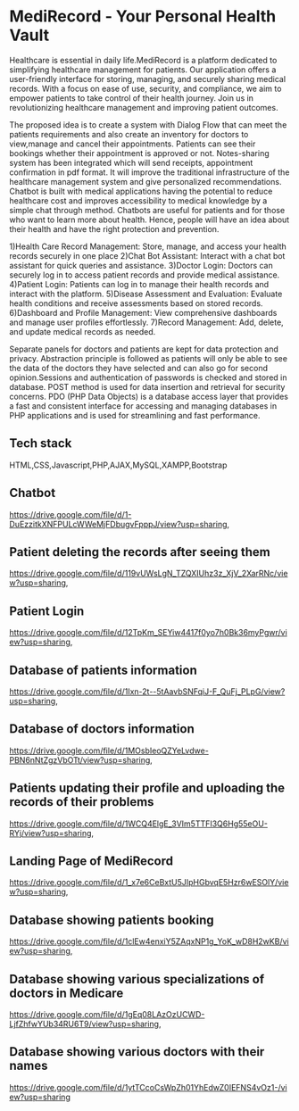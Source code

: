 ﻿# MediRecord - Your Personal Health Vault
 Healthcare is essential in daily life.MediRecord is a platform dedicated to simplifying healthcare management for patients. Our application offers a user-friendly interface for storing, managing, and securely sharing medical records. With a focus on ease of use, security, and compliance, we aim to empower patients to take control of their health journey. Join us in revolutionizing healthcare management and improving patient outcomes.
 
The proposed idea is to create a system with Dialog Flow that can meet the patients requirements and also create an inventory for doctors to view,manage and cancel their appointments. Patients can see their bookings whether their appointment is approved or not. Notes-sharing system has been integrated which will send receipts, appointment confirmation in pdf format. It will improve the traditional infrastructure of the healthcare management system and give personalized recommendations. Chatbot is built with medical applications having the potential to reduce healthcare cost and improves accessibility to medical knowledge by a simple chat through method. Chatbots are useful for patients and for those who want to learn more about health. Hence, people will have an idea about their health and have the right protection and prevention.

1)Health Care Record Management: Store, manage, and access your health records securely in one place
2)Chat Bot Assistant: Interact with a chat bot assistant for quick queries and assistance.
3)Doctor Login: Doctors can securely log in to access patient records and provide medical assistance.
4)Patient Login: Patients can log in to manage their health records and interact with the platform.
5)Disease Assessment and Evaluation: Evaluate health conditions and receive assessments based on stored records. 6)Dashboard and Profile Management: View comprehensive dashboards and manage user profiles effortlessly. 7)Record Management: Add, delete, and update medical records as needed.

 Separate panels for doctors and patients are kept for data protection and privacy. Abstraction principle is followed as patients will only be able to see the data of the doctors they have selected and can also go for second opinion.Sessions and authentication of passwords is checked and stored in database. POST method is used for data insertion and retrieval for security concerns. PDO (PHP Data Objects) is a database access layer that provides a fast and consistent interface for accessing and managing databases in PHP applications and is used for streamlining and fast performance.

 ## Tech stack 
 HTML,CSS,Javascript,PHP,AJAX,MySQL,XAMPP,Bootstrap
 
## Chatbot
https://drive.google.com/file/d/1-DuEzzitkXNFPULcWWeMjFDbugvFpppJ/view?usp=sharing, 
## Patient deleting the records after seeing them 
https://drive.google.com/file/d/119vUWsLgN_TZQXIUhz3z_XjV_2XarRNc/view?usp=sharing, 
## Patient Login
https://drive.google.com/file/d/12TpKm_SEYiw4417f0yo7h0Bk36myPgwr/view?usp=sharing,
## Database of patients information 
https://drive.google.com/file/d/1Ixn-2t--5tAavbSNFqiJ-F_QuFj_PLpG/view?usp=sharing, 
## Database of doctors information
https://drive.google.com/file/d/1MOsbIeoQZYeLvdwe-PBN6nNtZgzVbOTt/view?usp=sharing, 
## Patients updating their profile and uploading the records of their problems
https://drive.google.com/file/d/1WCQ4ElgE_3VIm5TTFI3Q6Hg55eOU-RYj/view?usp=sharing, 
## Landing Page of MediRecord
https://drive.google.com/file/d/1_x7e6CeBxtU5JIpHGbvqE5Hzr6wESOlY/view?usp=sharing,
## Database showing patients booking
https://drive.google.com/file/d/1clEw4enxiY5ZAqxNP1g_YoK_wD8H2wKB/view?usp=sharing, 
## Database showing various specializations of doctors in Medicare
https://drive.google.com/file/d/1gEq08LAzOzUCWD-LjfZhfwYUb34RU6T9/view?usp=sharing,
## Database showing various doctors with their names 
https://drive.google.com/file/d/1ytTCcoCsWpZh01YhEdwZ0IEFNS4vOz1-/view?usp=sharing

 
